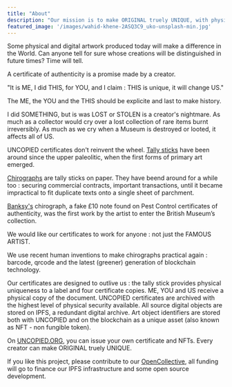 ```yaml
---
title: "About"
description: "Our mission is to make ORIGINAL truely UNIQUE, with physical and digitally immutable certificates of authenticity, expertise, inventory that will outlive us."
featured_image: '/images/wahid-khene-2ASQ3C9_uko-unsplash-min.jpg'
---
```


Some physical and digital artwork produced today will make a difference in the World. 
Can anyone tell for sure whose creations will be distinguished in future times?
Time will tell.

A certificate of authenticity is a promise made by a creator. 

"It is ME, I did THIS, for YOU, and I claim : THIS is unique, it will change US." 

The ME, the YOU and the THIS should be explicite and last to make history. 

I did SOMETHING, but is was LOST or STOLEN is a creator's nightmare. As much as a collector would
cry over a lost collection of rare items burnt irreversibly. As much as we cry when a Museum is destroyed or looted, 
it affects all of US. 

UNCOPIED certificates don't reinvent the wheel. [Tally sticks](https://en.wikipedia.org/wiki/Tally_stick) have been around 
since the upper paleolitic, when the first forms of primary art emerged.

[Chirographs](https://en.wikipedia.org/wiki/Chirograph) are tally sticks on paper. They have beend around for a while too : securing commercial contracts, 
important transactions, until it became impractical to fit duplicate texts onto a single sheet of parchment.

[Banksy's](https://news.artnet.com/art-world/british-museum-acquires-first-banksy-1454380) chirograph, a fake £10 note found on Pest Control certificates of authenticity, was the first work by the artist to enter the British Museum’s collection.

We would like our certificates to work for anyone : not just the FAMOUS ARTIST. 

We use recent human inventions to make chirographs practical again : barcode, qrcode and the latest (greener) generation of blockchain technology.  

Our certificates are designed to outlive us : the tally stick provides physical uniqueness to a label and four certificate copies. 
ME, YOU and US receive a physical copy of the document. UNCOPIED certificates are archived with the highest level of physical security
available. All source digital objects are stored on IPFS, a redundant digital archive. Art object identifiers are stored both with UNCOPIED 
and on the blockchain as a unique asset (also known as NFT - non fungible token). 

On [UNCOPIED.ORG](https://uncopied.org), you can issue your own certificate and NFTs. Every creator can make ORIGINAL truely UNIQUE. 

If you like this project, please contribute to our [OpenCollective](https://opencollective.com/uncopied), all funding 
will go to finance our IPFS infrastructure and some open source development.





